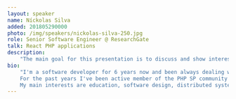 ```yaml
---
layout: speaker
name: Níckolas Silva
added: 201805290000
photo: /img/speakers/nickolas-silva-250.jpg
role: Senior Software Engineer @ ResearchGate
talk: React PHP applications
description:
    "The main goal for this presentation is to discuss and show interesting implementations for asynchronous applications, for short and long running processes."
bio:
    "I'm a software developer for 6 years now and been always dealing with back-end and infrastructure topics. As a software engineer I'm ultra enthusiastic about event-driven architectures and its related topics and software design in general.
    For the past years I've been active member of the PHP SP community (PHP São Paulo user group), as part of the organization and recurrently as speaker at conferences.
    My main interests are education, software design, distributed systems and event-driven architectures."
---
```


